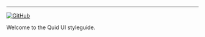 ---

[![GitHub](https://img.shields.io/badge/GitHub-%23000.svg?logo=github&logoColor=white)](https://github.com/quid/ui-framework)

Welcome to the Quid UI styleguide.
